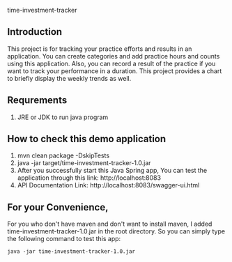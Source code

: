 time-investment-tracker

## Introduction
This project is for tracking your practice efforts and results in an application.
You can create categories and add practice hours and counts using this application. 
Also, you can record a result of the practice if you want to track your performance in a duration. 
This project provides a chart to briefly display the weekly trends as well.

## Requrements
1. JRE or JDK to run java program

## How to check this demo application
1. mvn clean package -DskipTests 
2. java -jar target/time-investment-tracker-1.0.jar
3. After you successfully start this Java Spring app, You can test the application through this link: http://localhost:8083
4. API Documentation Link: http://localhost:8083/swagger-ui.html

## For your Convenience,
For you who don't have maven and don't want to install maven, I added time-investment-tracker-1.0.jar in the root directory.
So you can simply type the following command to test this app: 
```
java -jar time-investment-tracker-1.0.jar
```
